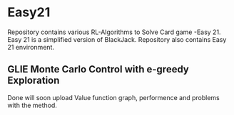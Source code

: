 # Easy21
Repository contains various RL-Algorithms to Solve Card game -Easy 21. Easy 21  is a simplified version of  BlackJack. Repository also contains Easy 21 environment.
## GLIE Monte Carlo Control with e-greedy Exploration
Done will soon upload Value function graph, performence and problems with the method.